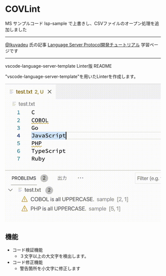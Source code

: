 # COVLint

MS サンプルコード lsp-sample で上書きし、CSVファイルのオープン処理を追加しました

---
[@Ikuyadeu](https://qiita.com/Ikuyadeu) 氏の記事 [Language Server Protocol開発チュートリアル](https://qiita.com/Ikuyadeu/items/98458f9ab760d09660ff) 学習ページです

---
vscode-language-server-template Linter版 README

"vscode-language-server-template"を用いたLinterを作成します。

![Usage](./usage.gif)

## 機能

* コード検証機能
  * ３文字以上の大文字を検出します。
* コード修正機能
  * 警告箇所を小文字に修正します
